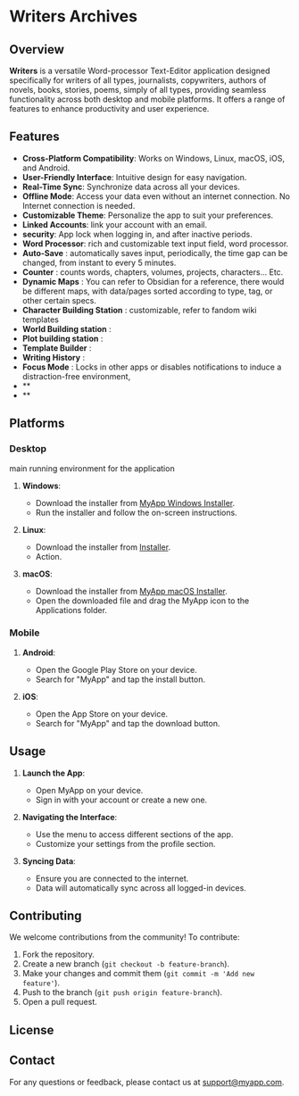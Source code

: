 # Writers Archives

## Overview

**Writers** is a versatile Word-processor Text-Editor application designed specifically for writers of all types, journalists, copywriters, authors of novels, books, stories, poems, simply of all types, providing seamless functionality across both desktop and mobile platforms. It offers a range of features to enhance productivity and user experience.

## Features

- **Cross-Platform Compatibility**: Works on Windows, Linux, macOS, iOS, and Android.
- **User-Friendly Interface**: Intuitive design for easy navigation.
- **Real-Time Sync**: Synchronize data across all your devices.
- **Offline Mode**: Access your data even without an internet connection. No Internet connection is needed.
- **Customizable Theme**: Personalize the app to suit your preferences.
- **Linked Accounts**: link your account with an email. 
- **security**: App lock when logging in, and after inactive periods. 
- **Word Processor**: rich and customizable text input field, word processor. 
- **Auto-Save** : automatically saves input, periodically, the time gap can be changed, from instant to every 5 minutes. 
- **Counter** : counts words, chapters, volumes, projects, characters... Etc. 
- **Dynamic Maps** : You can refer to Obsidian for a reference, there would be different maps, with data/pages sorted according to type, tag, or other certain specs. 
- **Character Building Station** : customizable, refer to fandom wiki templates
- **World Building station** : 
- **Plot building station** :
- **Template Builder** :
- **Writing History** :
- **Focus Mode** : Locks in other apps or disables notifications to induce a distraction-free environment, 
- **
- **


## Platforms 

### Desktop
main running environment for the application

1. **Windows**:
   - Download the installer from [MyApp Windows Installer](#).
   - Run the installer and follow the on-screen instructions.

2. **Linux**:
   - Download the installer from [Installer](#).
   - Action.

3. **macOS**:
   - Download the installer from [MyApp macOS Installer](#).
   - Open the downloaded file and drag the MyApp icon to the Applications folder.

### Mobile


1. **Android**:
   - Open the Google Play Store on your device.
   - Search for "MyApp" and tap the install button.
  
2. **iOS**:
   - Open the App Store on your device.
   - Search for "MyApp" and tap the download button.


## Usage

1. **Launch the App**:
   - Open MyApp on your device.
   - Sign in with your account or create a new one.

2. **Navigating the Interface**:
   - Use the menu to access different sections of the app.
   - Customize your settings from the profile section.

3. **Syncing Data**:
   - Ensure you are connected to the internet.
   - Data will automatically sync across all logged-in devices.

## Contributing

We welcome contributions from the community! To contribute:

1. Fork the repository.
2. Create a new branch (`git checkout -b feature-branch`).
3. Make your changes and commit them (`git commit -m 'Add new feature'`).
4. Push to the branch (`git push origin feature-branch`).
5. Open a pull request.

## License


## Contact

For any questions or feedback, please contact us at [support@myapp.com](mailto:support@myapp.com).
